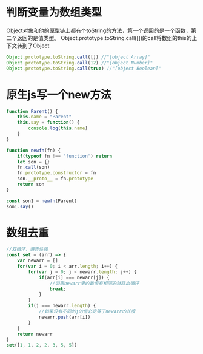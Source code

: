 # 判断变量为数组类型

Object对象和他的原型链上都有个toString的方法，第一个返回的是一个函数，第二个返回的是值类型。
Object.prototype.toString.call([])的call将数组的this的上下文转到了Object
```javascript
Object.prototype.toString.call([]) //"[object Array]"
Object.prototype.toString.call(12) //"[object Number]"
Object.prototype.toString.call(true) //"[object Boolean]"
```

# 原生js写一个new方法

```javascript
function Parent() {
    this.name = "Parent"
    this.say = function() {
        console.log(this.name)
    }
}

function newfn(fn) {
    if(typeof fn !== 'function') return 
    let son = {}
    fn.call(son)
    fn.prototype.constructor = fn
    son.__proto__ = fn.prototype
    return son
}

const son1 = newfn(Parent)
son1.say()
```

# 数组去重

```javascript
//双循环，兼容性强
const set = (arr) => {
    var newarr = []
    for(var i = 0; i < arr.length; i++) {
        for(var j = 0; j < newarr.length; j++) {
            if(arr[i] === newarr[j]) {
                //如果newarr里的数值有相同的就跳出循环
                break;
            }
        }
        if(j === newarr.length) {
            //如果没有不同的j的值必定等于newarr的长度
            newarr.push(arr[i])
        }
    }
    return newarr
}
set([1, 1, 2, 2, 3, 5, 5])
```